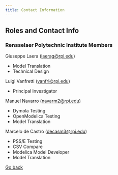 ```yaml
---
title: Contact Information
---
```


## Roles and Contact Info

### Rensselaer Polytechnic Institute Members

Giuseppe Laera (laerag@rpi.edu)
- Model Translation
- Technical Design

Luigi Vanfretti (vanfrl@rpi.edu) 
- Principal Investigator

Manuel Navarro (navarm2@rpi.edu)
- Dymola Testing
- OpenModelica Testing
- Model Translation

Marcelo de Castro (decasm3@rpi.edu)
- PSS/E Testing
- CSV Compare
- Modelica Model Developer
- Model Translation





<a href="./index">Go back</a> 